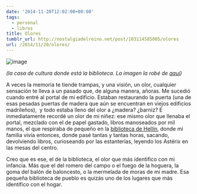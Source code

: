```yaml
---
date: '2014-11-20T12:02:00+00:00'
tags:
  - personal
  - libros
title: Olores
tumblr_url: http://nostalgiadelreino.net/post/103114585005/olores
url: /2014/11/20/olores/
---
```


<p><img alt="image" src="http://66.media.tumblr.com/d25e08d1f978ac23d47acde9e871805e/tumblr_inline_nfc3y0QPaA1r8a7sj.jpg"/></p>

<p></p>
<p><em>(la casa de cultura donde está la biblioteca. La imagen la robé de <a href="http://clickcentrojoven.blogspot.com.es/2013/09/cursos-de-la-universidad-popular-de.html">aquí</a>)</em></p>

<p>A veces la memoria te tiende trampas, y una visión, un olor, cualquier sensación te lleva a un pasado que, de alguna manera, añoras. Me sucedió cuando entré al portal de mi edificio. Estaban restaurando la puerta (una de esas pesadas puertas de madera que aún se encuentran en viejos edificios madrileños),  y todo estaba lleno del olor a ¿madera? ¿barniz? E inmediatamente recordé un olor de mi niñez: ese mismo olor que llenaba el portal, mezclado con el de papel gastado, libros manoseados por mil manos, el que respiraba de pequeño en la <a href="http://bibliotecahellin.blogspot.com.es/#">biblioteca de Hellín</a>, donde mi familia vivía entonces, donde pasé tantas y tantas horas, sacando, devolviendo libros, curioseando por las estanterías, leyendo los Astérix en las mesas del centro.</p>
<p>Creo que es ese, el de la biblioteca, el olor que más identifico con mi infancia. Más que el del romero del campo o el fuego de la hoguera, la goma del balón de baloncesto, o la mermelada de moras de mi madre. Esa pequeña biblioteca de pueblo es quizás uno de los lugares que más identifico con el hogar.</p>